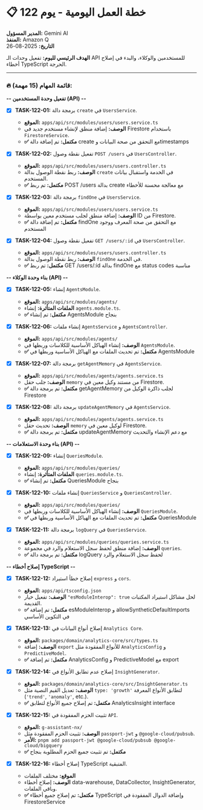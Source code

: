 # 📋 خطة العمل اليومية - يوم 122

**المدير المسؤول:** Gemini AI  
**المنفذ:** Amazon Q  
**التاريخ:** 2025-08-26

**الهدف الرئيسي لليوم:** تفعيل وحدات الـ API للمستخدمين والوكلاء، والبدء في إصلاح أخطاء TypeScript الحرجة.

---

### 🔥 **قائمة المهام (15 مهمة):**

**-- تفعيل وحدة المستخدمين (API) --**

- [x] **TASK-122-01:** برمجة دالة `create` في `UsersService`.
  - **الموقع:** `apps/api/src/modules/users/users.service.ts`
  - **الوصف:** إضافة منطق لإنشاء مستخدم جديد في Firestore باستخدام `FirestoreService`.
  - **✅ مكتمل:** تم إضافة دالة create مع التحقق من صحة البيانات وtimestamps

- [x] **TASK-122-02:** تفعيل نقطة وصول `POST /users` في `UsersController`.
  - **الموقع:** `apps/api/src/modules/users/users.controller.ts`
  - **الوصف:** ربط نقطة الوصول بدالة `create` في الخدمة واستقبال بيانات المستخدم.
  - **✅ مكتمل:** تم ربط POST /users بدالة create مع معالجة محسنة للأخطاء

- [x] **TASK-122-03:** برمجة دالة `findOne` في `UsersService`.
  - **الموقع:** `apps/api/src/modules/users/users.service.ts`
  - **الوصف:** إضافة منطق لجلب مستخدم معين بواسطة ID من Firestore.
  - **✅ مكتمل:** تم إضافة دالة findOne مع التحقق من صحة المعرف ووجود المستخدم

- [x] **TASK-122-04:** تفعيل نقطة وصول `GET /users/:id` في `UsersController`.
  - **الموقع:** `apps/api/src/modules/users/users.controller.ts`
  - **الوصف:** ربط نقطة الوصول بدالة `findOne` في الخدمة.
  - **✅ مكتمل:** تم ربط GET /users/:id بدالة findOne مع status codes مناسبة

**-- بناء وحدة الوكلاء (API) --**

- [x] **TASK-122-05:** إنشاء `AgentsModule`.
  - **الموقع:** `apps/api/src/modules/agents/`
  - **الملفات المتأثرة:** إنشاء `agents.module.ts`.
  - **✅ مكتمل:** تم إنشاء AgentsModule بنجاح

- [x] **TASK-122-06:** إنشاء ملفات `AgentsService` و `AgentsController`.
  - **الموقع:** `apps/api/src/modules/agents/`
  - **الوصف:** إنشاء الهياكل الأساسية للكلاسات وربطها في `AgentsModule`.
  - **✅ مكتمل:** تم تحديث الملفات مع الهياكل الأساسية وربطها في AgentsModule

- [x] **TASK-122-07:** برمجة دالة `getAgentMemory` في `AgentsService`.
  - **الموقع:** `apps/api/src/modules/agents/agents.service.ts`
  - **الوصف:** جلب حقل `memory` من مستند وكيل معين في Firestore.
  - **✅ مكتمل:** تم برمجة دالة getAgentMemory لجلب ذاكرة الوكيل من Firestore

- [x] **TASK-122-08:** برمجة دالة `updateAgentMemory` في `AgentsService`.
  - **الموقع:** `apps/api/src/modules/agents/agents.service.ts`
  - **الوصف:** تحديث حقل `memory` لوكيل معين في Firestore.
  - **✅ مكتمل:** تم برمجة دالة updateAgentMemory مع دعم الإنشاء والتحديث

**-- بناء وحدة الاستعلامات (API) --**

- [x] **TASK-122-09:** إنشاء `QueriesModule`.
  - **الموقع:** `apps/api/src/modules/queries/`
  - **الملفات المتأثرة:** إنشاء `queries.module.ts`.
  - **✅ مكتمل:** تم إنشاء QueriesModule بنجاح

- [x] **TASK-122-10:** إنشاء ملفات `QueriesService` و `QueriesController`.
  - **الموقع:** `apps/api/src/modules/queries/`
  - **الوصف:** إنشاء الهياكل الأساسية للكلاسات وربطها في `QueriesModule`.
  - **✅ مكتمل:** تم تحديث الملفات مع الهياكل الأساسية وربطها في QueriesModule

- [x] **TASK-122-11:** برمجة دالة `logQuery` في `QueriesService`.
  - **الموقع:** `apps/api/src/modules/queries/queries.service.ts`
  - **الوصف:** إضافة منطق لحفظ سجل الاستعلام والرد في مجموعة `queries`.
  - **✅ مكتمل:** تم برمجة دالة logQuery لحفظ سجل الاستعلام والرد

**-- إصلاح أخطاء TypeScript --**

- [x] **TASK-122-12:** إصلاح خطأ استيراد `express` و `cors`.
  - **الموقع:** `apps/api/tsconfig.json`
  - **الوصف:** تفعيل خيار `"esModuleInterop": true` لحل مشاكل استيراد المكتبات القديمة.
  - **✅ مكتمل:** تم إضافة esModuleInterop و allowSyntheticDefaultImports في التكوين الأساسي

- [x] **TASK-122-13:** إصلاح أنواع البيانات في `Analytics Core`.
  - **الموقع:** `packages/domain/analytics-core/src/types.ts`
  - **الوصف:** إضافة `export` للأنواع المفقودة مثل `AnalyticsConfig` و `PredictiveModel`.
  - **✅ مكتمل:** تم إضافة AnalyticsConfig و PredictiveModel مع export

- [x] **TASK-122-14:** إصلاح عدم تطابق الأنواع في `InsightGenerator`.
  - **الموقع:** `packages/domain/analytics-core/src/InsightGenerator.ts`
  - **الوصف:** تعديل القيم النصية مثل `type: 'growth'` لتطابق الأنواع المعرفة (`'trend'`, `'anomaly'`, etc.).
  - **✅ مكتمل:** تم إصلاح جميع الأنواع لتطابق AnalyticsInsight interface

- [x] **TASK-122-15:** تثبيت الحزم المفقودة في `API`.
  - **الموقع:** `g-assistant-nx/`
  - **الوصف:** تثبيت الحزم المفقودة مثل `passport-jwt` و `@google-cloud/pubsub`.
  - **الأمر:** `pnpm add passport-jwt @google-cloud/pubsub @google-cloud/bigquery`
  - **✅ مكتمل:** تم تثبيت جميع الحزم المطلوبة بنجاح

- [x] **TASK-122-16:** إصلاح أخطاء TypeScript المتبقية.
  - **الموقع:** مختلف الملفات
  - **الوصف:** إصلاح أخطاء data-warehouse, DataCollector, InsightGenerator, وباقي الملفات.
  - **✅ مكتمل:** تم إصلاح جميع أخطاء TypeScript وإضافة الدوال المفقودة في FirestoreService
